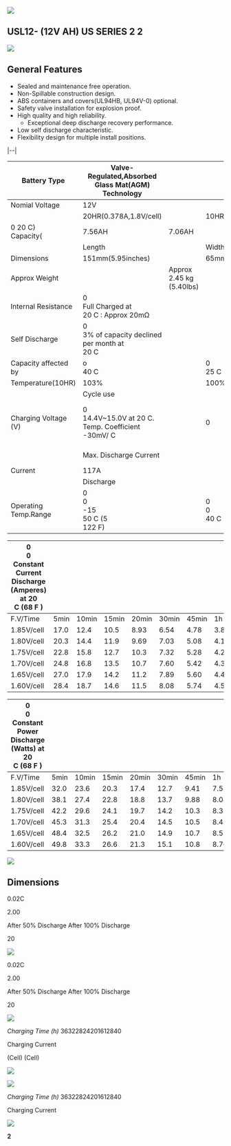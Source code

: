 ![](images/_page_0_Picture_0.jpeg)

## USL12- (12V AH) **US SERIES** 2 2

![](images/_page_0_Picture_2.jpeg)

## **General Features**

- Sealed and maintenance free operation.
- Non-Spillable construction design.
- ABS containers and covers(UL94HB, UL94V-0) optional.
- Safety valve installation for explosion proof.
- High quality and high reliability.
	- Exceptional deep discharge recovery performance.
- Low self discharge characteristic.
- Flexibility design for multiple install positions.

|--|

| Battery Type         | Valve-Regulated,Absorbed Glass Mat(AGM) Technology   |                          |                    |                                                            |         |                             |  |  |  |  |  |
|----------------------|------------------------------------------------------|--------------------------|--------------------|------------------------------------------------------------|---------|-----------------------------|--|--|--|--|--|
| Nomial Voltage       | 12V                                                  |                          |                    |                                                            |         |                             |  |  |  |  |  |
|                      | 20HR(0.378A,1.8V/cell)                               |                          | 10HR(0.706A,1.80V) | 5HR(1.26A,1.75V)                                           |         | 1HR(4.55A,1.60V)            |  |  |  |  |  |
| 0 20 C)<br>Capacity( | 7.56AH                                               | 7.06AH                   |                    | 6.30AH                                                     |         | 4.55AH                      |  |  |  |  |  |
|                      | Length                                               |                          | Width              | Height                                                     |         | Total Height                |  |  |  |  |  |
| Dimensions           | 151mm(5.95inches)                                    |                          | 65mm(2.56inches)   | 94.5mm(3.72inches)                                         |         | 100mm(3.94inches)           |  |  |  |  |  |
| Approx Weight        |                                                      | Approx 2.45 kg (5.40lbs) |                    |                                                            |         |                             |  |  |  |  |  |
| Internal Resistance  | 0<br>Full Charged at<br>20 C : Approx 20mΩ           |                          |                    |                                                            |         |                             |  |  |  |  |  |
| Self Discharge       | 0<br>3% of capacity declined per month at<br>20 C    |                          |                    |                                                            |         |                             |  |  |  |  |  |
| Capacity affected by | o<br>40 C                                            |                          | 0<br>25 C          | 0<br>0 C                                                   |         | 0<br>-15 C                  |  |  |  |  |  |
| Temperature(10HR)    | 103%                                                 |                          | 100%               | 86%                                                        |         | 65%                         |  |  |  |  |  |
|                      | Cycle use                                            |                          |                    | Float use                                                  |         |                             |  |  |  |  |  |
| Charging Voltage (V) | 0<br>14.4V~15.0V at 20 C. Temp. Coefficient -30mV/ C |                          | 0                  | 0<br>0<br>13.5V~13.8V at 20 C.Temp. Coefficient (-20mV/ C) |         |                             |  |  |  |  |  |
|                      | Max. Discharge Current                               |                          |                    | Initial Charging Current                                   |         |                             |  |  |  |  |  |
| Current              | 117A                                                 |                          |                    | Less than 2.34A                                            |         |                             |  |  |  |  |  |
|                      | Discharge                                            |                          |                    | Charging                                                   | Storage |                             |  |  |  |  |  |
| Operating Temp.Range | 0<br>0<br>-15<br>50 C (5<br>122 F)                   |                          | 0<br>0<br>40 C (32 | 0<br>104 F)                                                | -15     | 0<br>0<br>40 C (5<br>104 F) |  |  |  |  |  |

| 0<br>0<br>Constant Current Discharge (Amperes) at 20<br>C (68 F ) |      |       |       |       |       |       |      |      |      |      |      |      |       |       |       |
|-------------------------------------------------------------------|------|-------|-------|-------|-------|-------|------|------|------|------|------|------|-------|-------|-------|
| F.V/Time                                                          | 5min | 10min | 15min | 20min | 30min | 45min | 1h   | 2h   | 3h   | 4h   | 5h   | 6h   | 8h    | 10h   | 20h   |
| 1.85V/cell                                                        | 17.0 | 12.4  | 10.5  | 8.93  | 6.54  | 4.78  | 3.85 | 2.28 | 1.71 | 1.38 | 1.18 | 1.03 | 0.817 | 0.676 | 0.372 |
| 1.80V/cell                                                        | 20.3 | 14.4  | 11.9  | 9.69  | 7.03  | 5.08  | 4.10 | 2.40 | 1.78 | 1.45 | 1.23 | 1.07 | 0.847 | 0.706 | 0.378 |
| 1.75V/cell                                                        | 22.8 | 15.8  | 12.7  | 10.3  | 7.32  | 5.28  | 4.25 | 2.47 | 1.82 | 1.48 | 1.26 | 1.09 | 0.859 | 0.717 | 0.386 |
| 1.70V/cell                                                        | 24.8 | 16.8  | 13.5  | 10.7  | 7.60  | 5.42  | 4.34 | 2.52 | 1.86 | 1.51 | 1.28 | 1.11 | 0.878 | 0.727 | 0.391 |
| 1.65V/cell                                                        | 27.0 | 17.9  | 14.2  | 11.2  | 7.89  | 5.60  | 4.45 | 2.57 | 1.90 | 1.54 | 1.30 | 1.13 | 0.889 | 0.734 | 0.394 |
| 1.60V/cell                                                        | 28.4 | 18.7  | 14.6  | 11.5  | 8.08  | 5.74  | 4.55 | 2.63 | 1.94 | 1.56 | 1.33 | 1.14 | 0.904 | 0.745 | 0.401 |

| 0<br>0<br>Constant Power Discharge (Watts) at 20<br>C (68 F ) |      |       |       |       |       |       |      |      |      |      |      |      |      |      |       |
|---------------------------------------------------------------|------|-------|-------|-------|-------|-------|------|------|------|------|------|------|------|------|-------|
| F.V/Time                                                      | 5min | 10min | 15min | 20min | 30min | 45min | 1h   | 2h   | 3h   | 4h   | 5h   | 6h   | 8h   | 10h  | 20h   |
| 1.85V/cell                                                    | 32.0 | 23.6  | 20.3  | 17.4  | 12.7  | 9.41  | 7.58 | 4.52 | 3.40 | 2.76 | 2.38 | 2.06 | 1.64 | 1.37 | 0.750 |
| 1.80V/cell                                                    | 38.1 | 27.4  | 22.8  | 18.8  | 13.7  | 9.88  | 8.04 | 4.73 | 3.52 | 2.88 | 2.45 | 2.13 | 1.70 | 1.42 | 0.761 |
| 1.75V/cell                                                    | 42.2 | 29.6  | 24.1  | 19.7  | 14.2  | 10.3  | 8.33 | 4.87 | 3.60 | 2.93 | 2.50 | 2.16 | 1.72 | 1.44 | 0.773 |
| 1.70V/cell                                                    | 45.3 | 31.3  | 25.4  | 20.4  | 14.5  | 10.5  | 8.43 | 4.93 | 3.66 | 2.97 | 2.53 | 2.19 | 1.74 | 1.45 | 0.776 |
| 1.65V/cell                                                    | 48.4 | 32.5  | 26.2  | 21.0  | 14.9  | 10.7  | 8.57 | 4.97 | 3.69 | 3.00 | 2.55 | 2.21 | 1.75 | 1.45 | 0.778 |
| 1.60V/cell                                                    | 49.8 | 33.3  | 26.6  | 21.3  | 15.1  | 10.8  | 8.70 | 5.06 | 3.74 | 3.03 | 2.58 | 2.23 | 1.77 | 1.46 | 0.788 |

![](images/_page_0_Picture_16.jpeg)

## **Dimensions**

0.02C

2.00

After 50% Discharge After 100% Discharge

20

![](images/_page_1_Figure_1.jpeg)

0.02C

2.00

After 50% Discharge After 100% Discharge

20

![](images/_page_1_Figure_2.jpeg)

*Charging Time (h)* 36322824201612840

Charging Current

(Cell) (Cell)

![](images/_page_1_Figure_3.jpeg)

![](images/_page_1_Figure_4.jpeg)

*Charging Time (h)* 36322824201612840

Charging Current

![](images/_page_1_Figure_5.jpeg)

**2**